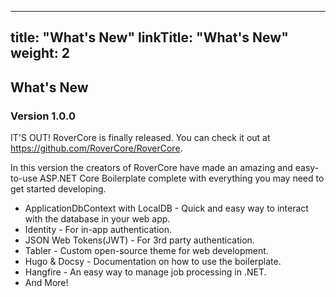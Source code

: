 
---
title: "What's New"
linkTitle: "What's New"
weight: 2
---

## What's New

### Version 1.0.0
IT'S OUT! RoverCore is finally released. You can check it out at  https://github.com/RoverCore/RoverCore.

In this version the creators of RoverCore have made an amazing and easy-to-use ASP.NET Core Boilerplate complete with everything you may need to get started developing.

- ApplicationDbContext with LocalDB - Quick and easy way to interact with the database in your web app.
- Identity - For in-app authentication.
- JSON Web Tokens(JWT) - For 3rd party authentication.
- Tabler - Custom open-source theme for web development.
- Hugo & Docsy - Documentation on how to use the boilerplate.
- Hangfire - An easy way to manage job processing in .NET.
- And More!


